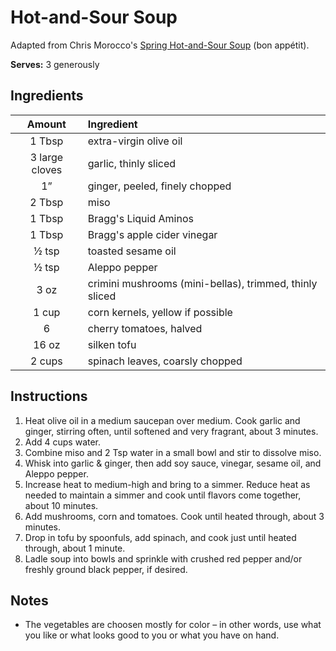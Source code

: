 # Hot-and-Sour Soup

Adapted from Chris Morocco's [Spring Hot-and-Sour Soup](https://www.bonappetit.com/recipe/spring-hot-and-sour-soup) (bon appétit).

**Serves:** 3 generously

## Ingredients

| Amount | Ingredient
| :----: | :---------
| 1 Tbsp | extra-virgin olive oil
| 3 large cloves | garlic, thinly sliced
| 1”     | ginger, peeled, finely chopped
| 2 Tbsp | miso
| 1 Tbsp | Bragg's Liquid Aminos
| 1 Tbsp | Bragg's apple cider vinegar
| ½ tsp  | toasted sesame oil
| ½ tsp  | Aleppo pepper
| 3 oz   | crimini mushrooms (mini-bellas), trimmed, thinly sliced
| 1 cup  | corn kernels, yellow if possible
| 6      | cherry tomatoes, halved
| 16 oz  | silken tofu
| 2 cups | spinach leaves, coarsly chopped

## Instructions

1. Heat olive oil in a medium saucepan over medium. Cook garlic and ginger, stirring often, until softened and very fragrant, about 3 minutes.
1. Add 4 cups water.
1. Combine miso and 2 Tsp water in a small bowl and stir to dissolve miso.
1. Whisk into garlic & ginger, then add soy sauce, vinegar, sesame oil, and Aleppo pepper.
1. Increase heat to medium-high and bring to a simmer. Reduce heat as needed to maintain a simmer and cook until flavors come together, about 10 minutes.
1. Add mushrooms, corn and tomatoes. Cook until heated through, about 3 minutes.
1. Drop in tofu by spoonfuls, add spinach, and cook just until heated through, about 1 minute.
1. Ladle soup into bowls and sprinkle with crushed red pepper and/or freshly ground black pepper, if desired.

## Notes

* The vegetables are choosen mostly for color – in other words, use what you like or what looks good to you or what you have on hand.
